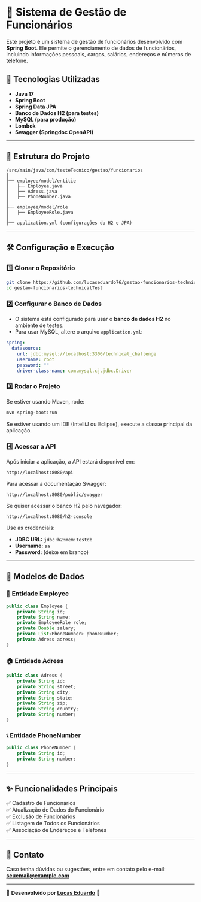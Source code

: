 # 📌 Sistema de Gestão de Funcionários

Este projeto é um sistema de gestão de funcionários desenvolvido com **Spring Boot**. Ele permite o gerenciamento de dados de funcionários, incluindo informações pessoais, cargos, salários, endereços e números de telefone.

## 🚀 Tecnologias Utilizadas

- **Java 17**
- **Spring Boot**
- **Spring Data JPA**
- **Banco de Dados H2 (para testes)**
- **MySQL (para produção)**
- **Lombok**
- **Swagger (Springdoc OpenAPI)**

---

## 📂 Estrutura do Projeto

```
/src/main/java/com/testeTecnico/gestao/funcionarios
│
├── employee/model/entitie
│   ├── Employee.java
│   ├── Adress.java
│   ├── PhoneNumber.java
│
├── employee/model/role
│   ├── EmployeeRole.java
│
├── application.yml (configurações do H2 e JPA)
```

---

## 🛠 Configuração e Execução

### 1️⃣ **Clonar o Repositório**
```bash
git clone https://github.com/lucaseduardo76/gestao-funcionarios-technicalTest.git
cd gestao-funcionarios-technicalTest
```

### 2️⃣ **Configurar o Banco de Dados**
- O sistema está configurado para usar o **banco de dados H2** no ambiente de testes.
- Para usar MySQL, altere o arquivo `application.yml`:

```yaml
spring:
  datasource:
    url: jdbc:mysql://localhost:3306/technical_challenge
    username: root
    password: ""
    driver-class-name: com.mysql.cj.jdbc.Driver
```

### 3️⃣ **Rodar o Projeto**
Se estiver usando Maven, rode:
```bash
mvn spring-boot:run
```

Se estiver usando um IDE (IntelliJ ou Eclipse), execute a classe principal da aplicação.

### 4️⃣ **Acessar a API**
Após iniciar a aplicação, a API estará disponível em:
```
http://localhost:8080/api
```

Para acessar a documentação Swagger:
```
http://localhost:8080/public/swagger
```

Se quiser acessar o banco H2 pelo navegador:
```
http://localhost:8080/h2-console
```

Use as credenciais:
- **JDBC URL:** `jdbc:h2:mem:testdb`
- **Username:** `sa`
- **Password:** (deixe em branco)

---

## 📌 Modelos de Dados

### 🏢 **Entidade Employee**
```java
public class Employee {
    private String id;
    private String name;
    private EmployeeRole role;
    private Double salary;
    private List<PhoneNumber> phoneNumber;
    private Adress adress;
}
```

### 🏠 **Entidade Adress**
```java
public class Adress {
    private String id;
    private String street;
    private String city;
    private String state;
    private String zip;
    private String country;
    private String number;
}
```

### 📞 **Entidade PhoneNumber**
```java
public class PhoneNumber {
    private String id;
    private String number;
}
```

---

## ✨ Funcionalidades Principais

✅ Cadastro de Funcionários  
✅ Atualização de Dados do Funcionário  
✅ Exclusão de Funcionários  
✅ Listagem de Todos os Funcionários  
✅ Associação de Endereços e Telefones

---

## 📌 Contato
Caso tenha dúvidas ou sugestões, entre em contato pelo e-mail: **seuemail@example.com**

---

📌 **Desenvolvido por [Lucas Eduardo](https://www.linkedin.com/in/lucas-eduardo-silva-071417244/)** 🚀

